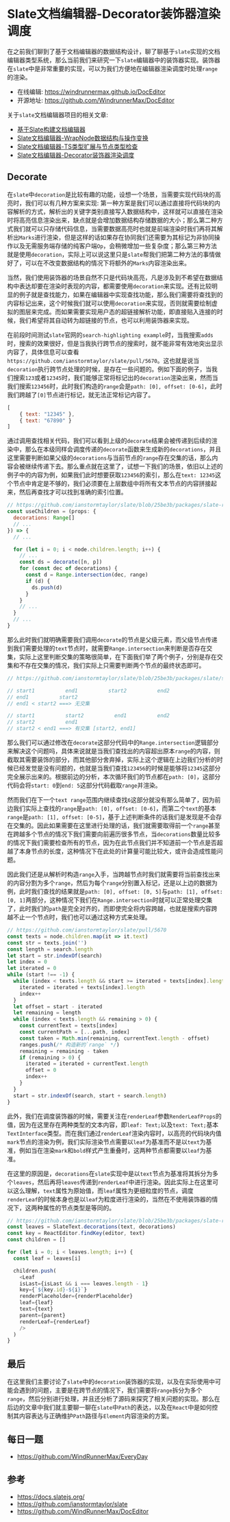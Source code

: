 # Slate文档编辑器-Decorator装饰器渲染调度
在之前我们聊到了基于文档编辑器的数据结构设计，聊了聊基于`slate`实现的文档编辑器类型系统，那么当前我们来研究一下`slate`编辑器中的装饰器实现。装饰器在`slate`中是非常重要的实现，可以为我们方便地在编辑器渲染调度时处理`range`的渲染。

* 在线编辑: <https://windrunnermax.github.io/DocEditor>
* 开源地址: <https://github.com/WindrunnerMax/DocEditor>

关于`slate`文档编辑器项目的相关文章:

* [基于Slate构建文档编辑器](https://juejin.cn/post/7265516410490830883)
* [Slate文档编辑器-WrapNode数据结构与操作变换](https://juejin.cn/spost/7385752495535603727)
* [Slate文档编辑器-TS类型扩展与节点类型检查](https://juejin.cn/spost/7399453742346551332)
* [Slate文档编辑器-Decorator装饰器渲染调度]()

## Decorate
在`slate`中`decoration`是比较有趣的功能，设想一个场景，当需要实现代码块的高亮时，我们可以有几种方案来实现: 第一种方案是我们可以通过直接将代码块的内容解析的方式，解析出的关键字类别直接写入数据结构中，这样就可以直接在渲染时将高亮信息渲染出来，缺点就是会增加数据结构存储数据的大小；那么第二种方式我们就可以只存储代码信息，当需要数据高亮时也就是前端渲染时我们再将其解析出`Marks`进行渲染，但是这样的话如果存在协同我们还需要为其标记为非协同操作以及无需服务端存储的纯客户端`Op`，会稍微增加一些复杂度；那么第三种方法就是使用`decoration`，实际上可以说这里只是`slate`帮我们把第二种方法的事情做好了，可以在不改变数据结构的情况下将额外的`Marks`内容渲染出来。

当然，我们使用装饰器的场景自然不只是代码块高亮，凡是涉及到不希望在数据结构中表达却要在渲染时表现的内容，都需要使用`decoration`来实现。还有比较明显的例子就是查找能力，如果在编辑器中实现查找功能，那么我们需要将查找到的内容标记出来，这个时候我们就可以使用`decoration`来实现，否则就需要绘制虚拟的图层来完成。而如果需要实现用户态的超链接解析功能，即直接贴入连接的时候，我们希望将其自动转为超链接的节点，也可以利用装饰器来实现。

在前段时间测试`slate`官网的`search-highlighting example`时，当我搜索`adds`时，搜索的效果很好，但是当我执行跨节点的搜索时，就不能非常有效地突出显示内容了，具体信息可以查看`https://github.com/ianstormtaylor/slate/pull/5670`。这也就是说当`decoration`执行跨节点处理的时候，是存在一些问题的。例如下面的例子，当我们搜索`123`或者`12345`时，我们能够正常将标记出的`decoration`渲染出来，然而当我们搜索`123456`时，此时我们构造的`range`会是`path: [0], offset: [0-6]`，此时我们跨越了`[0]`节点进行标记，就无法正常标记内容了。

```js
[
    { text: "12345" },
    { text: "67890" }
]
```

通过调用查找相关代码，我们可以看到上级的`decorate`结果会被传递到后续的渲染中，那么在本级同样会调度传递的`decorate`函数来生成新的`decorations`，并且这里需要判断如果父级的`decorations`与当前节点的`range`存在交集的话，那么内容会被继续传递下去。那么重点就在这里了，试想一下我们的场景，依旧以上述的例子中的内容为例，如果我们此时想要获取`123456`的索引，那么在`text: 12345`这个节点中肯定是不够的，我们必须要在上层数组中将所有文本节点的内容拼接起来，然后再查找才可以找到准确的索引位置。

```js
// https://github.com/ianstormtaylor/slate/blob/25be3b/packages/slate-react/src/hooks/use-children.tsx#L21
const useChildren = (props: {
  decorations: Range[]
  // ...
}) => {
  // ...

  for (let i = 0; i < node.children.length; i++) {
    // ...
    const ds = decorate([n, p])
    for (const dec of decorations) {
      const d = Range.intersection(dec, range)
      if (d) {
        ds.push(d)
      }
    }
    // ...
  }
  // ...
}
```

那么此时我们就明确需要我们调用`decorate`的节点是父级元素，而父级节点传递到我们需要处理的`text`节点时，就需要`Range.intersection`来判断是否存在交集，实际上这里判断交集的策略很简单，在下面我们举了两个例子，分别是存在交集和不存在交集的情况，我们实际上只需要判断两个节点的最终状态即可。

```js
// https://github.com/ianstormtaylor/slate/blob/25be3b/packages/slate/src/interfaces/range.ts#L118

// start1          end1          start2          end2
// end1          start2
// end1 < start2 ===> 无交集

// start1          start2          end1          end2
// start2          end1
// start2 < end1 ===> 有交集 [start2, end1]
```

那么我们可以通过修改在`decorate`这部分代码中的`Range.intersection`逻辑部分来解决这个问题吗，具体来说就是当我们查找出的内容超出原本`range`的内容，则截取其需要装饰的部分，而其他部分舍弃掉，实际上这个逻辑在上边我们分析的时候已经发觉是没有问题的，也就是当我们查找`123456`的时候是能够将`12345`这部分完全展示出来的。根据前边的分析，本次循环我们的节点都在`path: [0]`，这部分代码会将`start: 0`到`end: 5`这部分代码截取`range`并渲染。

然而我们在下一个`text range`范围内继续查找`6`这部分就没有那么简单了，因为前边我们实际上查找的`range`是`path: [0], offset: [0-6]`，而第二个`text`的基本`range`是`path: [1], offset: [0-5]`，基于上述判断条件的话我们是发现是不会存在交集的。因此如果需要在这里进行处理的话，我们就需要取得前一个`range`甚至在跨越多个节点的情况下我们需要向前遍历很多节点，当`decorations`数量比较多的情况下我们需要检查所有的节点，因为在此节点我们并不知道前一个节点是否超越了本身节点的长度，这种情况下在此处的计算量可能比较大，或许会造成性能问题。

因此我们还是从解析时构造`range`入手，当跨越节点时我们就需要将当前查找出来的内容分割为多个`range`，然后为每个`range`分别置入标记，还是以上边的数据为例，此时我们查找的结果就是`path: [0], offset: [0, 5]`与`path: [1], offset: [0, 1]`两部分，这种情况下我们在`Range.intersection`时就可以正常处理交集了，此时我们的`path`是完全对齐的，而即使完全将内容跨越，也就是搜索内容跨越不止一个节点时，我们也可以通过这种方式来处理。


```js
// https://github.com/ianstormtaylor/slate/pull/5670
const texts = node.children.map(it => it.text)
const str = texts.join('')
const length = search.length
let start = str.indexOf(search)
let index = 0
let iterated = 0
while (start !== -1) {
  while (index < texts.length && start >= iterated + texts[index].length) {
    iterated = iterated + texts[index].length
    index++
  }
  let offset = start - iterated
  let remaining = length
  while (index < texts.length && remaining > 0) {
    const currentText = texts[index]
    const currentPath = [...path, index]
    const taken = Math.min(remaining, currentText.length - offset)
    ranges.push(/* 构造新的`range` */)
    remaining = remaining - taken
    if (remaining > 0) {
      iterated = iterated + currentText.length
      offset = 0
      index++
    }
  }
  start = str.indexOf(search, start + search.length)
}
```

此外，我们在调度装饰器的时候，需要关注在`renderLeaf`参数`RenderLeafProps`的值，因为在这里存在两种类型的文本内容，即`leaf: Text;`以及`text: Text;`基本`TextInterface`类型。而在我们通过`renderLeaf`渲染内容时，以高亮的代码块内值`mark`节点的渲染为例，我们实际渲染节点需要以`leaf`为基准而不是以`text`为基准，例如当在渲染`mark`和`bold`样式产生重叠时，这两种节点都需要以`leaf`为基准。

在这里的原因是，`decorations`在`slate`实现中是以`text`节点为基准将其拆分为多个`leaves`，然后再将`leaves`传递到`renderLeaf`中进行渲染。因此实际上在这里可以这么理解，`text`属性为原始值，而`leaf`属性为更细粒度的节点，调度`renderLeaf`的时候本身也是以`leaf`为粒度进行渲染的，当然在不使用装饰器的情况下，这两种属性的节点类型是等同的。

```js
// https://github.com/ianstormtaylor/slate/blob/25be3b/packages/slate-react/src/components/text.tsx#L39
const leaves = SlateText.decorations(text, decorations)
const key = ReactEditor.findKey(editor, text)
const children = []

for (let i = 0; i < leaves.length; i++) {
  const leaf = leaves[i]

  children.push(
    <Leaf
    isLast={isLast && i === leaves.length - 1}
    key={`${key.id}-${i}`}
    renderPlaceholder={renderPlaceholder}
    leaf={leaf}
    text={text}
    parent={parent}
    renderLeaf={renderLeaf}
    />
  )
}
```

## 最后
在这里我们主要讨论了`slate`中的`decoration`装饰器的实现，以及在实际使用中可能会遇到的问题，主要是在跨节点的情况下，我们需要将`range`拆分为多个`range`，然后分别进行处理，并且还分析了源码来探究了相关问题的实现。那么在后边的文章中我们就主要聊一聊在`slate`中`Path`的表达，以及在`React`中是如何控制其内容表达与正确维护`Path`路径与`Element`内容渲染的方案。

## 每日一题

- <https://github.com/WindRunnerMax/EveryDay>

## 参考

- <https://docs.slatejs.org/>
- <https://github.com/ianstormtaylor/slate>
- <https://github.com/WindRunnerMax/DocEditor>

